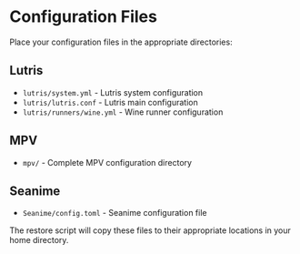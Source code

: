 # Configuration Files

Place your configuration files in the appropriate directories:

## Lutris
- `lutris/system.yml` - Lutris system configuration
- `lutris/lutris.conf` - Lutris main configuration  
- `lutris/runners/wine.yml` - Wine runner configuration

## MPV
- `mpv/` - Complete MPV configuration directory

## Seanime
- `Seanime/config.toml` - Seanime configuration file

The restore script will copy these files to their appropriate locations in your home directory.
